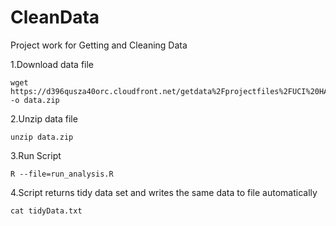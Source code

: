 # CleanData
Project work for Getting and Cleaning Data

1.Download data file

	wget https://d396qusza40orc.cloudfront.net/getdata%2Fprojectfiles%2FUCI%20HAR%20Dataset.zip -o data.zip

2.Unzip data file

	unzip data.zip
	
3.Run Script

	R --file=run_analysis.R	

4.Script returns tidy data set and writes the same data to file automatically

	cat tidyData.txt

